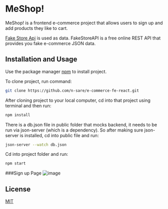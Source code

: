 # MeShop!

MeShop! is a frontend e-commerce project that allows users to sign up and add products they like to cart.

[Fake Store Api](https://www.npmjs.com/package/download) is used as data. FakeStoreAPI is a free online REST API that provides you fake e-commerce JSON data.


## Installation and Usage

Use the package manager [npm](https://www.npmjs.com/package/download) to install project.

To clone project, run command: 
```bash
git clone https://github.com/n-sare/e-commerce-fe-react.git
```
After cloning project to your local computer, cd into that project using terminal and then run:

```bash
npm install
```
There is a db.json file in public folder that mocks backend, it needs to be run via json-server (which is a dependency). So after making sure json-server is installed, cd into public file and run:
```bash
json-server --watch db.json
```
Cd into project folder and run:
```bash
npm start
```
###Sign up Page
![image](https://user-images.githubusercontent.com/34991897/131095032-bf6d304c-9c27-4d4e-945e-987ce13ded3a.png)

## License
[MIT](https://choosealicense.com/licenses/mit/)
